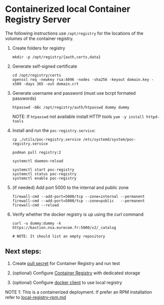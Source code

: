 # Containerized local Container Registry Server

The following instructions use `/opt/registry` for the locations of the volumes of the container registry.

1. Create folders for registry 
    ```
    mkdir -p /opt/registry/{auth,certs,data}
    ```

2. Generate self-signed certificate 
    ```
    cd /opt/registry/certs
    openssl req -newkey rsa:4096 -nodes -sha256 -keyout domain.key -x509 -days 365 -out domain.crt
    ```

3. Generate username and password (must use bcrpt formated passwords) 
    ```
    htpasswd -bBc /opt/registry/auth/htpasswd dummy dummy
    ```
    NOTE: If `htpasswd` not available install HTTP tools `yum -y install httpd-tools`

4. Install and run the `poc-registry.service`:
    ```
    cp ./utils/poc-registry.service /etc/systemd/system/poc-registry.service

    podman pull registry:2

    systemctl daemon-reload

    systemctl start poc-registry
    systemctl status poc-registry
    systemctl enable poc-registry
    ```

5. (if needed) Add port 5000 to the internal and public zone

    ```
    firewall-cmd --add-port=5000/tcp --zone=internal --permanent
    firewall-cmd --add-port=5000/tcp --zone=public   --permanent
    firewall-cmd --reload
    ```

6. Verify whether the docker registry is up using the curl command

    ```
    curl -u dummy:dummy -k https://bastion.nsa.eurecom.fr:5000/v2/_catalog

    # NOTE: It should list an empty repository
    ```

## Next steps:

1. Create [pull secret](local-registry-pull-secret.md) for Container Registry and run test

2. (optional) Configure [Container Registry](local-registry-dedicated-disk.md) with dedicated storage

3. (optional) Configure [docker client](local-registry-docker-client.md) to use local registry

NOTE 1: This is a containerized deployment. If prefer an RPM installation refer to [local-registry-rpm.md](local-registry-rpm.md)